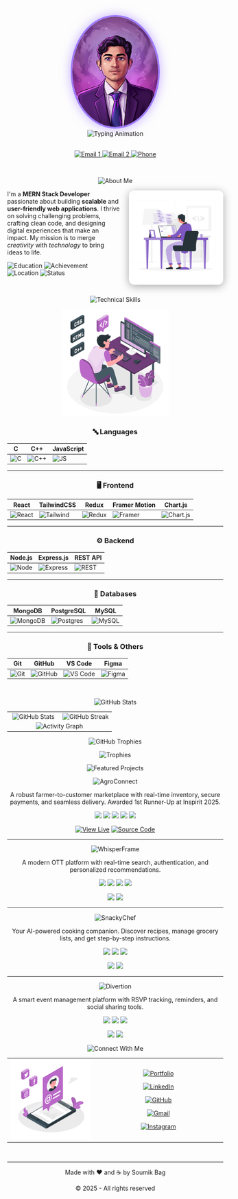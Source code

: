 <!-- COSMIC THEME README START -->
<div align="center">

<!-- Header Banner with Capsule Render -->
![header](https://capsule-render.vercel.app/api?type=waving&color=7E3ACE&height=220&section=header&text=Soumik%20Bag&fontSize=60&fontColor=fff&animation=fadeIn&fontAlignY=35&desc=MERN%20Stack%20Developer&descSize=20&descAlignY=55)

<!-- Profile Photo Frame -->
<img src="assets/Soumik.png" alt="Soumik Bag" width="200" style="border-radius: 50%; border: 4px solid #9E7BFF; margin-top: -60px; box-shadow: 0 0 25px rgba(158, 123, 255, 0.6);" />

<br>

<!-- Typing Animation -->
<img src="https://readme-typing-svg.herokuapp.com?font=Fira+Code&weight=600&size=26&duration=4000&pause=1000&color=9E7BFF&center=true&vCenter=true&width=500&lines=Code+Artisan+💻;Problem+Solver+🚀;Creative+Developer+🎨" alt="Typing Animation" />

<br>
<br>

<!-- Social Badges -->
<!-- Purple Themed Contact Section -->
<p align="center">
  <a href="mailto:bagsoumik6@gmail.com">
    <img src="https://img.shields.io/badge/📧%20bagsoumik6@gmail.com-7E3ACE?style=for-the-badge&logo=gmail&logoColor=white" alt="Email 1" />
  </a>
  <a href="mailto:soumikbag2004@gmail.com">
    <img src="https://img.shields.io/badge/📧%20soumikbag2004@gmail.com-9E7BFF?style=for-the-badge&logo=gmail&logoColor=white" alt="Email 2" />
  </a>
  <a href="tel:+917044466468">
    <img src="https://img.shields.io/badge/📱%207044466468-7E3ACE?style=for-the-badge&logo=whatsapp&logoColor=white" alt="Phone" />
  </a>
</p>

</div>
<br>

<!-- About Me Section -->
<p align="center">
  <img src="https://capsule-render.vercel.app/api?type=rect&color=7E3ACE&height=90&section=header&text=🌟%20About%20Me&fontSize=36&fontColor=ffffff&fontAlignY=50" alt="About Me"/>
</p>
<!-- Developer Illustration -->
<img src="assets/Programming.svg" alt="Developer Illustration" align="right" width="220" style="margin-left: 20px; filter: drop-shadow(0 4px 10px rgba(0,0,0,0.35)); border-radius: 12px;" />

I'm a **MERN Stack Developer** passionate about building **scalable** and **user-friendly web applications**. 
I thrive on solving challenging problems, crafting clean code, and designing digital experiences that make an impact. 
My mission is to merge *creativity* with *technology* to bring ideas to life.

<!-- Info Badges using shields.io -->
![Education](https://img.shields.io/badge/🎓-B.Tech%20IT%20@%20Techno%20Main%20Saltlake-7E3ACE?style=flat-square)
![Achievement](https://img.shields.io/badge/🏆-1st%20Runner--Up%20@%20Inspirit%202025-9E7BFF?style=flat-square)
![Location](https://img.shields.io/badge/📍-Howrah,%20West%20Bengal,%20India-7E3ACE?style=flat-square)
![Status](https://img.shields.io/badge/💼-Available%20for%20Freelance-9E7BFF?style=flat-square)

<br clear="right">


<!-- Skills Illustration -->
<p align="center">
  <img src="https://capsule-render.vercel.app/api?type=rect&color=7E3ACE&height=90&section=header&text=🛠️%20Technical%20Skills&fontSize=36&fontColor=ffffff&fontAlignY=50" alt="Technical Skills"/>
</p>

<p align="center">
  <img src="assets/Skill.svg" alt="Skills Illustration" width="250"/>
</p>

<h3 align="center">🔤 Languages</h3>
<div align="center">

| C | C++ | JavaScript |
|---|---|---|
| ![C](https://img.shields.io/badge/C-7E3ACE?style=for-the-badge&logo=c&logoColor=white) | ![C++](https://img.shields.io/badge/C++-9E7BFF?style=for-the-badge&logo=c%2B%2B&logoColor=white) | ![JS](https://img.shields.io/badge/JavaScript-7E3ACE?style=for-the-badge&logo=javascript&logoColor=FFD700) |

</div>

---

<h3 align="center">🖥️ Frontend</h3>
<div align="center">

| React | TailwindCSS | Redux | Framer Motion | Chart.js |
|---|---|---|---|---|
| ![React](https://img.shields.io/badge/React-7E3ACE?style=for-the-badge&logo=react&logoColor=61DAFB) | ![Tailwind](https://img.shields.io/badge/TailwindCSS-9E7BFF?style=for-the-badge&logo=tailwindcss&logoColor=white) | ![Redux](https://img.shields.io/badge/Redux-7E3ACE?style=for-the-badge&logo=redux&logoColor=white) | ![Framer](https://img.shields.io/badge/FramerMotion-9E7BFF?style=for-the-badge&logo=framer&logoColor=white) | ![Chart.js](https://img.shields.io/badge/Chart.js-7E3ACE?style=for-the-badge&logo=chartdotjs&logoColor=white) |

</div>

---

<h3 align="center">⚙️ Backend</h3>
<div align="center">

| Node.js | Express.js | REST API |
|---|---|---|
| ![Node](https://img.shields.io/badge/Node.js-7E3ACE?style=for-the-badge&logo=node.js&logoColor=white) | ![Express](https://img.shields.io/badge/Express.js-9E7BFF?style=for-the-badge&logo=express&logoColor=white) | ![REST](https://img.shields.io/badge/REST_API-7E3ACE?style=for-the-badge&logo=postman&logoColor=white) |

</div>

---

<h3 align="center">💾 Databases</h3>
<div align="center">

| MongoDB | PostgreSQL | MySQL |
|---|---|---|
| ![MongoDB](https://img.shields.io/badge/MongoDB-7E3ACE?style=for-the-badge&logo=mongodb&logoColor=white) | ![Postgres](https://img.shields.io/badge/PostgreSQL-9E7BFF?style=for-the-badge&logo=postgresql&logoColor=white) | ![MySQL](https://img.shields.io/badge/MySQL-7E3ACE?style=for-the-badge&logo=mysql&logoColor=white) |

</div>

---

<h3 align="center">🧪 Tools & Others</h3>
<div align="center">

| Git | GitHub | VS Code | Figma |
|---|---|---|---|
| ![Git](https://img.shields.io/badge/Git-9E7BFF?style=for-the-badge&logo=git&logoColor=white) | ![GitHub](https://img.shields.io/badge/GitHub-7E3ACE?style=for-the-badge&logo=github&logoColor=white) | ![VS Code](https://img.shields.io/badge/VSCode-9E7BFF?style=for-the-badge&logo=visualstudiocode&logoColor=white) | ![Figma](https://img.shields.io/badge/Figma-7E3ACE?style=for-the-badge&logo=figma&logoColor=white) |

</div>

<br clear="right">


<!-- GitHub Stats Cards -->
<p align="center">
  <img src="https://capsule-render.vercel.app/api?type=rect&color=7E3ACE&height=90&section=header&text=📊%20GitHub%20Stats&fontSize=36&fontColor=ffffff&fontAlignY=50" alt="GitHub Stats"/>
</p>

<table>
  <tr>
    <td align="center" width="50%">
      <img src="https://github-readme-stats.vercel.app/api?username=Soumik-Coder18&show_icons=true&hide_border=true&bg_color=0D1117&title_color=9E7BFF&text_color=ffffff&icon_color=7E3ACE" alt="GitHub Stats" width="100%" />
    </td>
    <td align="center" width="50%">
      <img src="https://streak-stats.demolab.com?user=Soumik-Coder18&theme=dark&hide_border=true&background=0D1117&ring=9E7BFF&fire=7E3ACE&currStreakLabel=9E7BFF&sideNums=ffffff&currStreakNum=ffffff&sideLabels=9E7BFF&dates=9E7BFF" alt="GitHub Streak" width="100%" />
    </td>
  </tr>
  <tr>
    <td colspan="2" align="center">
      <img src="https://github-readme-activity-graph.vercel.app/graph?username=Soumik-Coder18&bg_color=0D1117&color=9E7BFF&line=7E3ACE&point=ffffff&area=true&hide_border=true" alt="Activity Graph" width="100%" />
    </td>
  </tr>
</table>

<!--GitHub Trophies-->
<p align="center">
  <img src="https://capsule-render.vercel.app/api?type=rect&color=7E3ACE&height=90&section=header&text=🏆%20GitHub%20Trophies&fontSize=36&fontColor=ffffff&fontAlignY=50" alt="GitHub Trophies"/>
</p>

<div align="center">

![Trophies](https://github-profile-trophy.vercel.app/?username=Soumik-Coder18&theme=tokyonight&no-bg=true&no-frame=true&column=4&margin-w=15&margin-h=15&title=Commits,Issues,PullRequests,Followers,Repositories,Contribs)

</div>

<!--Featured Projects-->
<p align="center">
  <img src="https://capsule-render.vercel.app/api?type=rect&color=7E3ACE&height=90&section=header&text=🚀%20Featured%20Projects&fontSize=36&fontColor=ffffff&fontAlignY=50" alt="Featured Projects"/>
</p>

<!-- 🌌 Featured Projects Section -->

<p align="center">
  <img src="https://capsule-render.vercel.app/api?type=waving&color=7E3ACE&height=60&section=header&text=🌾%20AgroConnect&fontSize=28&fontColor=ffffff&fontAlignY=35" alt="AgroConnect"/>
</p>

<div align="center">
  <p>A robust farmer-to-customer marketplace with real-time inventory, secure payments, and seamless delivery. Awarded 1st Runner-Up at Inspirit 2025.</p>

  <!-- Tech Stack -->
  <p>
    <img src="https://img.shields.io/badge/React-7E3ACE?style=for-the-badge&logo=react&logoColor=white" />
    <img src="https://img.shields.io/badge/Node.js-9E7BFF?style=for-the-badge&logo=nodedotjs&logoColor=white" />
    <img src="https://img.shields.io/badge/MongoDB-7E3ACE?style=for-the-badge&logo=mongodb&logoColor=white" />
    <img src="https://img.shields.io/badge/Express-9E7BFF?style=for-the-badge&logo=express&logoColor=white" />
    <img src="https://img.shields.io/badge/REST_API-7E3ACE?style=for-the-badge&logo=postman&logoColor=white" />
  </p>

  <!-- Links -->
  <p>
    <a href="#"><img src="https://img.shields.io/badge/View_Live-9E7BFF?style=for-the-badge&logo=opsgenie&logoColor=white" alt="View Live" /></a>
    <a href="#"><img src="https://img.shields.io/badge/Source_Code-7E3ACE?style=for-the-badge&logo=github&logoColor=white" alt="Source Code" /></a>
  </p>
</div>

---

<p align="center">
  <img src="https://capsule-render.vercel.app/api?type=waving&color=7E3ACE&height=60&section=header&text=🎬%20WhisperFrame&fontSize=28&fontColor=ffffff&fontAlignY=35" alt="WhisperFrame"/>
</p>

<div align="center">
  <p>A modern OTT platform with real-time search, authentication, and personalized recommendations.</p>

  <p>
    <img src="https://img.shields.io/badge/React-7E3ACE?style=for-the-badge&logo=react&logoColor=white" />
    <img src="https://img.shields.io/badge/Node.js-9E7BFF?style=for-the-badge&logo=nodedotjs&logoColor=white" />
    <img src="https://img.shields.io/badge/MongoDB-7E3ACE?style=for-the-badge&logo=mongodb&logoColor=white" />
    <img src="https://img.shields.io/badge/Express-9E7BFF?style=for-the-badge&logo=express&logoColor=white" />
  </p>

  <p>
    <a href="#"><img src="https://img.shields.io/badge/View_Live-9E7BFF?style=for-the-badge&logo=opsgenie&logoColor=white" /></a>
    <a href="#"><img src="https://img.shields.io/badge/Source_Code-7E3ACE?style=for-the-badge&logo=github&logoColor=white" /></a>
  </p>
</div>

---

<p align="center">
  <img src="https://capsule-render.vercel.app/api?type=waving&color=7E3ACE&height=60&section=header&text=🍳%20SnackyChef&fontSize=28&fontColor=ffffff&fontAlignY=35" alt="SnackyChef"/>
</p>

<div align="center">
  <p>Your AI-powered cooking companion. Discover recipes, manage grocery lists, and get step-by-step instructions.</p>

  <p>
    <img src="https://img.shields.io/badge/React-7E3ACE?style=for-the-badge&logo=react&logoColor=white" />
    <img src="https://img.shields.io/badge/Node.js-9E7BFF?style=for-the-badge&logo=nodedotjs&logoColor=white" />
    <img src="https://img.shields.io/badge/MongoDB-7E3ACE?style=for-the-badge&logo=mongodb&logoColor=white" />
  </p>

  <p>
    <a href="#"><img src="https://img.shields.io/badge/View_Live-9E7BFF?style=for-the-badge&logo=opsgenie&logoColor=white" /></a>
    <a href="#"><img src="https://img.shields.io/badge/Source_Code-7E3ACE?style=for-the-badge&logo=github&logoColor=white" /></a>
  </p>
</div>

---

<p align="center">
  <img src="https://capsule-render.vercel.app/api?type=waving&color=7E3ACE&height=60&section=header&text=🎪%20Divertion&fontSize=28&fontColor=ffffff&fontAlignY=35" alt="Divertion"/>
</p>

<div align="center">
  <p>A smart event management platform with RSVP tracking, reminders, and social sharing tools.</p>

  <p>
    <img src="https://img.shields.io/badge/React-7E3ACE?style=for-the-badge&logo=react&logoColor=white" />
    <img src="https://img.shields.io/badge/Node.js-9E7BFF?style=for-the-badge&logo=nodedotjs&logoColor=white" />
    <img src="https://img.shields.io/badge/MongoDB-7E3ACE?style=for-the-badge&logo=mongodb&logoColor=white" />
  </p>

  <p>
    <a href="#"><img src="https://img.shields.io/badge/View_Live-9E7BFF?style=for-the-badge&logo=opsgenie&logoColor=white" /></a>
    <a href="#"><img src="https://img.shields.io/badge/Source_Code-7E3ACE?style=for-the-badge&logo=github&logoColor=white" /></a>
  </p>
</div>

<!-- Contact Illustration -->

<p align="center">
  <img src="https://capsule-render.vercel.app/api?type=rect&color=7E3ACE&height=90&section=header&text=📫%20Connect%20With%20Me&fontSize=36&fontColor=ffffff&fontAlignY=50" alt="Connect With Me"/>
</p>
<table align="center">
  <tr>
    <!-- Left: Large Contact Illustration -->
    <td align="center" width="40%">
      <img src="assets/Contact.svg" alt="Contact" width="600" />
    </td>
<!-- Right: Stacked Purple Social Badges -->
    <td align="center" width="60%">
      <p>
        <a href="https://soumikportfolio-five.vercel.app/">
          <img src="https://img.shields.io/badge/Portfolio-7E3ACE?style=for-the-badge&logo=opsgenie&logoColor=white&labelColor=9E7BFF&logoWidth=25" alt="Portfolio" />
        </a>
      </p>
      <p>
        <a href="https://www.linkedin.com/in/soumik-bag-0b9900253/">
          <img src="https://img.shields.io/badge/LinkedIn-9E7BFF?style=for-the-badge&logo=linkedin&logoColor=white&labelColor=7E3ACE&logoWidth=25" alt="LinkedIn" />
        </a>
      </p>
      <p>
        <a href="https://github.com/Soumik-Coder18">
          <img src="https://img.shields.io/badge/GitHub-7E3ACE?style=for-the-badge&logo=github&logoColor=white&labelColor=9E7BFF&logoWidth=25" alt="GitHub" />
        </a>
      </p>
      <p>
        <a href="mailto:bagsoumik6@gmail.com">
          <img src="https://img.shields.io/badge/Gmail-9E7BFF?style=for-the-badge&logo=gmail&logoColor=white&labelColor=7E3ACE&logoWidth=25" alt="Gmail" />
        </a>
      </p>
      <p>
        <a href="https://www.instagram.com/soumik_bag_18/">
          <img src="https://img.shields.io/badge/Instagram-7E3ACE?style=for-the-badge&logo=instagram&logoColor=white&labelColor=9E7BFF&logoWidth=25" alt="Instagram" />
        </a>
      </p>
    </td>
  </tr>
</table>

<br clear="right">

---

<div align="center">
  
Made with ❤️ and ☕ by Soumik Bag

©️ 2025 - All rights reserved

</div>
<!-- COSMIC THEME README END -->
